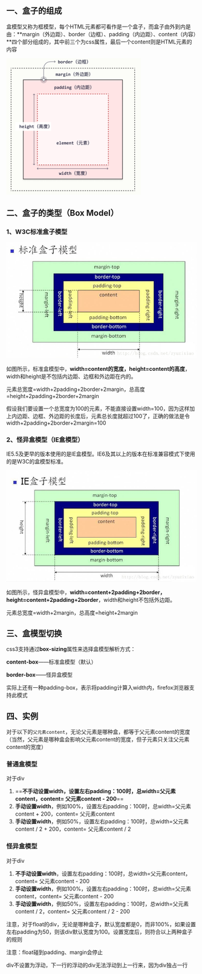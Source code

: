 ## 一、盒子的组成

盒模型又称为框模型，每个HTML元素都可看作是一个盒子，而盒子由外到内是由：**margin（外边距）、border（边框）、padding（内边距）、content（内容）**四个部分组成的，其中前三个为css属性，最后一个content则是HTML元素的内容

<img src="assets/image-20210729092629239.png" alt="image-20210729092629239" style="zoom: 50%;" />

## 二、盒子的类型（Box Model）

### 1、W3C标准盒子模型

<img src="assets/20180308203902825" alt="img" style="zoom: 80%;" />

如图所示，标准盒模型中，**width=content的宽度，height=content的高度**，width和height是不包括内边距、边框和外边距在内的。

元素总宽度=width+2padding+2border+2margin，总高度=height+2padding+2border+2margin

假设我们要设置一个总宽度为100的元素，不能直接设置width=100，因为这样加上内边距、边框、外边距的长度后，元素总长度就超过100了，正确的做法是令width+2padding+2border+2margin=100

### 2、怪异盒模型（IE盒模型）

IE5.5及更早的版本使用的是IE盒模型。IE6及其以上的版本在标准兼容模式下使用的是W3C的盒模型标准。

<img src="assets/20180308204055254" alt="img" style="zoom:80%;" />

如图所示，怪异盒模型中，**width=content+2padding+2border，height=content+2padding+2border**，width和height不包括外边距。

元素总宽度=width+2margin，总高度=height+2margin

## 三、盒模型切换

css3支持通过**box-sizing**属性来选择盒模型解析方式：

**content-box**——标准盒模型（默认）

**border-box**——怪异盒模型

实际上还有一种padding-box，表示将padding计算入width内，firefox浏览器支持此模式



## 四、实例

对于以下的`父元素content`，无论父元素是哪种盒，都等于父元素content的宽度（当然，父元素是哪种盒会影响父元素content的宽度，但子元素只关注父元素content的宽度）

### 普通盒模型

对于div

1. ==**不手动设置width，设置左右padding：100时，总width=父元素content，content= 父元素content - 200**==
2. **手动设置width**，例如100%，设置左右padding：100时，总width=父元素content + 200，content= 父元素content
3. **手动设置width**，例如50%，设置左右padding：100时，总width=父元素content / 2 + 200，content= 父元素content / 2

### 怪异盒模型

对于div

1. **不手动设置width**，设置左右padding：100时，总width=父元素content，content= 父元素content - 200
2. **手动设置width**，例如100%，设置左右padding：100时，总width=父元素content，content= 父元素content - 200
3. **手动设置width**，例如50%，设置左右padding：100时，总width=父元素content / 2，content= 父元素content / 2 - 200



注意，对于float的div，无论是哪种盒子，默认宽度都是0，而非100%，如果设置左右padding为50，则该div默认宽度为100。设置宽度后，则符合以上两种盒子的规则

注意：float碰到padding、margin会停止

div不设置为浮动，下一行的浮动的div无法浮动到上一行来，因为div独占一行